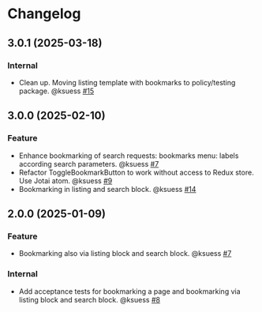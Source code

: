 # Changelog

<!-- You should *NOT* be adding new change log entries to this file.
     You should create a file in the news directory instead.
     For helpful instructions, please see:
     https://6.docs.plone.org/volto/developer-guidelines/contributing.html#create-a-pull-request
-->

<!-- towncrier release notes start -->

## 3.0.1 (2025-03-18)

### Internal

- Clean up. Moving listing template with bookmarks to policy/testing package. @ksuess [#15](https://github.com/collective/volto-bookmarks/issue/15)

## 3.0.0 (2025-02-10)

### Feature

- Enhance bookmarking of search requests: bookmarks menu: labels according search parameters. @ksuess [#7](https://github.com/collective/volto-bookmarks/issue/7)
- Refactor ToggleBookmarkButton to work without access to Redux store. Use Jotai atom. @ksuess [#9](https://github.com/collective/volto-bookmarks/issue/9)
- Bookmarking in listing and search block. @ksuess [#14](https://github.com/collective/volto-bookmarks/issue/14)

## 2.0.0 (2025-01-09)

### Feature

- Bookmarking also via listing block and search block. @ksuess [#7](https://github.com/collective/volto-bookmarks/issue/7)

### Internal

- Add acceptance tests for bookmarking a page and bookmarking via listing block and search block. @ksuess [#8](https://github.com/collective/volto-bookmarks/issue/8)
